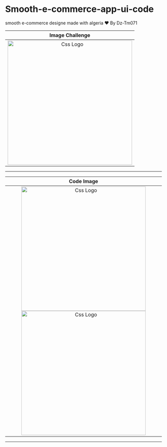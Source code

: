# Smooth-e-commerce-app-ui-code
smooth e-commerce designe made with algeria ❤ By Dz-Tm071



<table>
<thead>
  
<tr>
  
  <th align="center">Image Challenge</th>

</tr>
  
</thead>
  
<tbody>
  

<tr>
  
  <td align="center">
  <a target="_blank" rel="" href="https://user-images.githubusercontent.com/69757558/194782728-e4e13f1a-7a09-4d3b-8080-efce0d50efb8.png">
  <img src="https://user-images.githubusercontent.com/69757558/194782728-e4e13f1a-7a09-4d3b-8080-efce0d50efb8.png" alt="Css Logo" with="200" height="400"/>

  </a>
    
    
  
  </td>
  
  
  
</tr>
  
  
</tbody>
  
  
</table>


<hr>



<table>
  
  
  
<thead>
<tr>
  <th align="center">Code Image</th>

</tr>
  
  
</thead>
  
  
<tbody>
<tr>
  
  <td align="center">
    

 <a target="_blank" rel="" href="https://user-images.githubusercontent.com/69757558/194782574-753cf5dd-372a-4e9e-a6b3-0908bd67b706.jpg">
     <img src="https://user-images.githubusercontent.com/69757558/194782574-753cf5dd-372a-4e9e-a6b3-0908bd67b706.jpg" alt="Css Logo" with="200" height="400"/>
</a>     
    
  <a target="_blank" rel="" href="https://user-images.githubusercontent.com/69757558/194782571-507e2078-9eaf-47a2-9a92-3396397d863c.jpg">
  <img src="https://user-images.githubusercontent.com/69757558/194782571-507e2078-9eaf-47a2-9a92-3396397d863c.jpg" alt="Css Logo" with="200" height="400"/></a>
  
  
  </td>
  
</tr>
</tbody>
</table>


 <hr>

